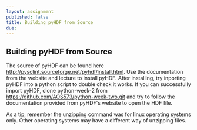 ```yaml
---
layout: assignment
published: false
title: Building pyHDF from Source
due: 
---
```


## Building pyHDF from Source

The source of pyHDF can be found here http://pysclint.sourceforge.net/pyhdf/install.html.  Use the documentation from the website and lecture to install pyHDF.  After installing, try inporting pyHDF into a python script to double check it works.  If you can successfully import pyHDF, clone python-week-2 from https://github.com/AOS573/python-week-two.git and try to follow the documentation provided from pyHDF's website to open the HDF file.


As a tip, remember the unzipping command was for linux operating systems only.  Other operating systems may have a different way of unzipping files.  
